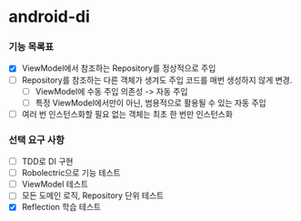 # android-di

### 기능 목록표
- [x] ViewModel에서 참조하는 Repository를 정상적으로 주입
- [ ] Repository를 참조하는 다른 객체가 생겨도 주입 코드를 매번 생성하지 않게 변경.
  - [ ] ViewModel에 수동 주입 의존성 -> 자동 주입
  - [ ] 특정 ViewModel에서만이 아닌, 범용적으로 활용될 수 있는 자동 주입
- [ ] 여러 번 인스턴스화할 필요 없는 객체는 최초 한 번만 인스턴스화

### 선택 요구 사항
- [ ] TDD로 DI 구현
- [ ] Robolectric으로 기능 테스트
- [ ] ViewModel 테스트
- [ ] 모든 도메인 로직, Repository 단위 테스트
- [x] Reflection 학습 테스트

